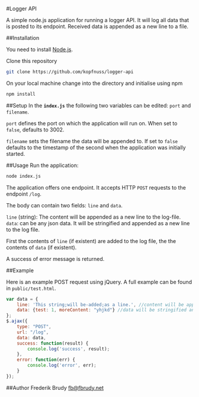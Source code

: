 #Logger API

A simple node.js application for running a logger API. It will log all data that is posted to its endpoint. Received data is appended as a new line to a file.

##Installation

You need to install [Node.js](https://nodejs.org/en/).

Clone this repository
```sh
git clone https://github.com/kopfnuss/logger-api
```

On your local machine change into the directory and initialise using npm
```sh
npm install
```

##Setup
In the **`index.js`** the following two variables can be edited: `port` and `filename`. 

`port` defines the port on which the application will run on. When set to `false`, defaults to 3002.

`filename` sets the filename the data will be appended to. If set to `false` defaults to the timestamp of the second when the application was initially started.

##Usage
Run the application:

```sh
node index.js
```

The application offers one endpoint. It accepts HTTP `POST` requests to the endpoint `/log`.

The body can contain two fields: `line` and `data`. 

`line` (string): The content will be appended as a new line to the log-file.
`data`: can be any json data. It will be stringified and appended as a new line to the log file. 

First the contents of `line` (if existent) are added to the log file, the the contents of `data` (if existent).

A success of error message is returned.

##Example

Here is an example POST request using jQuery. A full example can be found in `public/test.html`.

```javascript
var data = {
    line: 'This string;will be-added;as a line.', //content will be appended to the file
    data: {test: 1, moreContent: "yhjkd"} //data will be stringified and appended to line
};
$.ajax({
    type: "POST",
    url: "/log",
    data: data,
    success: function(result) {
        console.log('success', result);
    },
    error: function(err) {
        console.log('error', err);
    }
});
```

##Author
Frederik Brudy
<fb@fbrudy.net>
